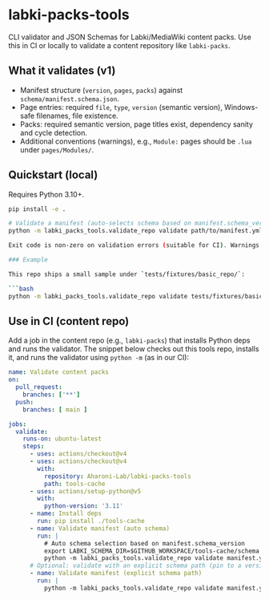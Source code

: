 # labki-packs-tools

CLI validator and JSON Schemas for Labki/MediaWiki content packs. Use this in CI or locally to validate a content repository like `labki-packs`.

## What it validates (v1)

- Manifest structure (`version`, `pages`, `packs`) against `schema/manifest.schema.json`.
- Page entries: required `file`, `type`, `version` (semantic version), Windows-safe filenames, file existence.
- Packs: required semantic version, page titles exist, dependency sanity and cycle detection.
- Additional conventions (warnings), e.g., `Module:` pages should be `.lua` under `pages/Modules/`.

## Quickstart (local)

Requires Python 3.10+.

```bash
pip install -e .

# Validate a manifest (auto-selects schema based on manifest.schema_version)
python -m labki_packs_tools.validate_repo validate path/to/manifest.yml

Exit code is non-zero on validation errors (suitable for CI). Warnings do not change the exit code.

### Example

This repo ships a small sample under `tests/fixtures/basic_repo/`:

```bash
python -m labki_packs_tools.validate_repo validate tests/fixtures/basic_repo/manifest.yml
```

## Use in CI (content repo)

Add a job in the content repo (e.g., `labki-packs`) that installs Python deps and runs the validator.
The snippet below checks out this tools repo, installs it, and runs the validator using `python -m` (as in our CI):

```yaml
name: Validate content packs
on:
  pull_request:
    branches: ['**']
  push:
    branches: [ main ]

jobs:
  validate:
    runs-on: ubuntu-latest
    steps:
      - uses: actions/checkout@v4
      - uses: actions/checkout@v4
        with:
          repository: Aharoni-Lab/labki-packs-tools
          path: tools-cache
      - uses: actions/setup-python@v5
        with:
          python-version: '3.11'
      - name: Install deps
        run: pip install ./tools-cache
      - name: Validate manifest (auto schema)
        run: |
          # Auto schema selection based on manifest.schema_version
          export LABKI_SCHEMA_DIR=$GITHUB_WORKSPACE/tools-cache/schema
          python -m labki_packs_tools.validate_repo validate manifest.yml
      # Optional: validate with an explicit schema path (pin to a version)
      - name: Validate manifest (explicit schema path)
        run: |
          python -m labki_packs_tools.validate_repo validate manifest.yml tools-cache/schema/v1_0_0/manifest.schema.json
```